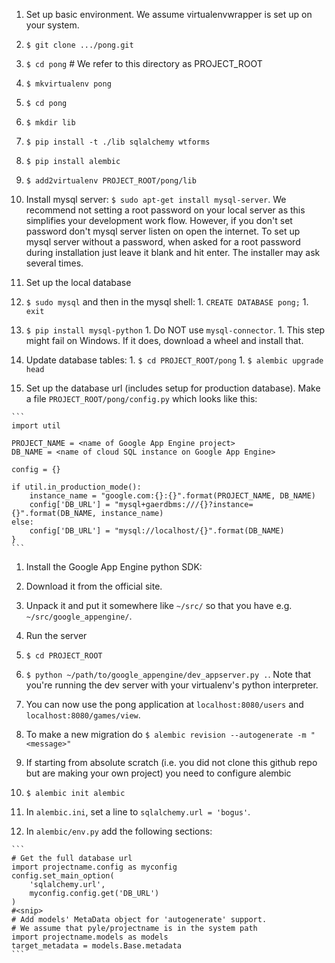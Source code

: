1. Set up basic environment. We assume virtualenvwrapper is set up on your system.
  1. `$ git clone .../pong.git`
  1. `$ cd pong` # We refer to this directory as PROJECT_ROOT
  1. `$ mkvirtualenv pong`
  1. `$ cd pong`
  1. `$ mkdir lib`
  1. `$ pip install -t ./lib sqlalchemy wtforms`
  1. `$ pip install alembic`
  1. `$ add2virtualenv PROJECT_ROOT/pong/lib`

1. Install mysql server: `$ sudo apt-get install mysql-server`.
We recommend not setting a root password on your local server as this simplifies your development work flow.
However, if you don't set password don't mysql server listen on open the internet.
To set up mysql server without a password, when asked for a root password during installation just leave it blank and hit enter.
The installer may ask several times.

1. Set up the local database
  1. `$ sudo mysql` and then in the mysql shell:
    1. `CREATE DATABASE pong;`
    1. `exit`
  1. `$ pip install mysql-python`
    1. Do NOT use `mysql-connector`.
    1. This step might fail on Windows. If it does, download a wheel and install that.
  1. Update database tables:
    1. `$ cd PROJECT_ROOT/pong`
    1. `$ alembic upgrade head`

  1. Set up the database url (includes setup for production database). Make a file `PROJECT_ROOT/pong/config.py` which looks like this:

    ```
    import util
    
    PROJECT_NAME = <name of Google App Engine project>
    DB_NAME = <name of cloud SQL instance on Google App Engine>
    
    config = {}
    
    if util.in_production_mode():
        instance_name = "google.com:{}:{}".format(PROJECT_NAME, DB_NAME)
        config['DB_URL'] = "mysql+gaerdbms:///{}?instance={}".format(DB_NAME, instance_name)
    else:
        config['DB_URL'] = "mysql://localhost/{}".format(DB_NAME)
    } 
    ```

1. Install the Google App Engine python SDK:
  1. Download it from the official site.
  1. Unpack it and put it somewhere like `~/src/` so that you have e.g. `~/src/google_appengine/`.

1. Run the server
  1. `$ cd PROJECT_ROOT`
  1. `$ python ~/path/to/google_appengine/dev_appserver.py .`. Note that you're running the dev server with your virtualenv's python interpreter.
  1. You can now use the pong application at `localhost:8080/users` and `localhost:8080/games/view`.

1. To make a new migration do `$ alembic revision --autogenerate -m "<message>"`

1. If starting from absolute scratch (i.e. you did not clone this github repo but are making your own project) you need to configure alembic
  1. `$ alembic init alembic`
  1. In `alembic.ini`, set a line to `sqlalchemy.url = 'bogus'`.
  1. In `alembic/env.py` add the following sections:

    ```
    # Get the full database url
    import projectname.config as myconfig
    config.set_main_option(
        'sqlalchemy.url',
        myconfig.config.get('DB_URL')
    )
    #<snip>
    # Add models' MetaData object for 'autogenerate' support.
    # We assume that pyle/projectname is in the system path
    import projectname.models as models
    target_metadata = models.Base.metadata
    ```
